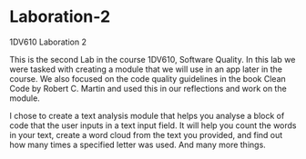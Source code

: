 # Laboration-2
1DV610 Laboration 2

This is the second Lab in the course 1DV610, Software Quality.
In this lab we were tasked with creating a module that we will use in an app later in the course. 
We also focused on the code quality guidelines in the book Clean Code by Robert C. Martin and used this in our reflections and work on the module.

I chose to create a text analysis module that helps you analyse a block of code that the user inputs in a text input field.
It will help you count the words in your text, create a word cloud from the text you provided, and find out how many times a specified letter was used. And many more things. 
